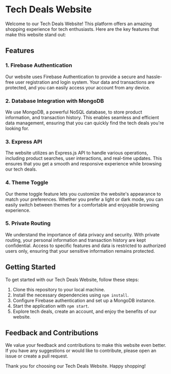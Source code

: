 # Tech Deals Website

Welcome to our Tech Deals Website! This platform offers an amazing shopping experience for tech enthusiasts. Here are the key features that make this website stand out:

## Features

### 1. Firebase Authentication

Our website uses Firebase Authentication to provide a secure and hassle-free user registration and login system. Your data and transactions are protected, and you can easily access your account from any device.

### 2. Database Integration with MongoDB

We use MongoDB, a powerful NoSQL database, to store product information, and transaction history. This enables seamless and efficient data management, ensuring that you can quickly find the tech deals you're looking for.

### 3. Express API

The website utilizes an Express.js API to handle various operations, including product searches, user interactions, and real-time updates. This ensures that you get a smooth and responsive experience while browsing our tech deals.

### 4. Theme Toggle

Our theme toggle feature lets you customize the website's appearance to match your preferences. Whether you prefer a light or dark mode, you can easily switch between themes for a comfortable and enjoyable browsing experience.

### 5. Private Routing

We understand the importance of data privacy and security. With private routing, your personal information and transaction history are kept confidential. Access to specific features and data is restricted to authorized users only, ensuring that your sensitive information remains protected.

## Getting Started

To get started with our Tech Deals Website, follow these steps:

1. Clone this repository to your local machine.
2. Install the necessary dependencies using `npm install`.
3. Configure Firebase authentication and set up a MongoDB instance.
4. Start the application with `npm start`.
5. Explore tech deals, create an account, and enjoy the benefits of our website.

## Feedback and Contributions

We value your feedback and contributions to make this website even better. If you have any suggestions or would like to contribute, please open an issue or create a pull request.

Thank you for choosing our Tech Deals Website. Happy shopping!
